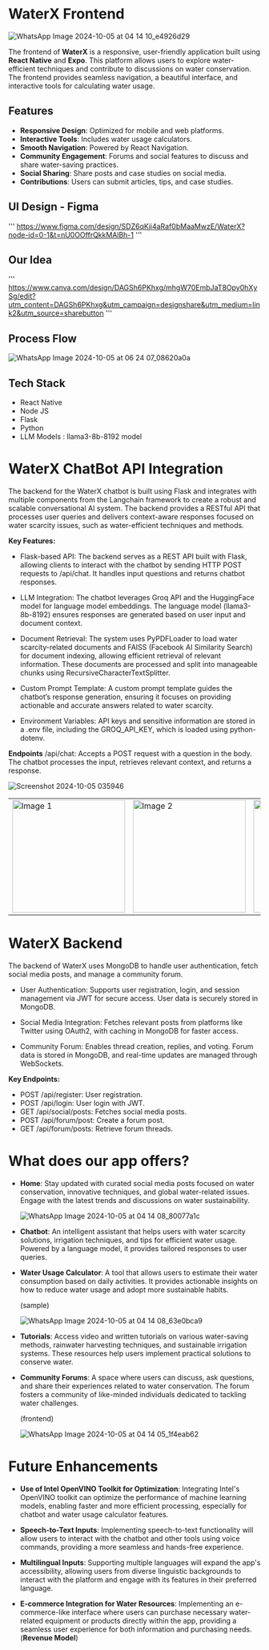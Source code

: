 # WaterX Frontend

![WhatsApp Image 2024-10-05 at 04 14 10_e4926d29](https://github.com/user-attachments/assets/6e88600c-01b6-4fbe-8cdd-65bd58087566) 

The frontend of **WaterX** is a responsive, user-friendly application built using **React Native** and **Expo**. This platform allows users to explore water-efficient techniques and contribute to discussions on water conservation. The frontend provides seamless navigation, a beautiful interface, and interactive tools for calculating water usage.

## Features

- **Responsive Design**: Optimized for mobile and web platforms.
- **Interactive Tools**: Includes water usage calculators.
- **Smooth Navigation**: Powered by React Navigation.
- **Community Engagement**: Forums and social features to discuss and share water-saving practices.
- **Social Sharing**: Share posts and case studies on social media.
- **Contributions**: Users can submit articles, tips, and case studies.

## UI Design - Figma

'''
https://www.figma.com/design/SDZ6qKji4aRaf0bMaaMwzE/WaterX?node-id=0-1&t=nU0OOffrQkkMAlBh-1
'''

## Our Idea

'''
https://www.canva.com/design/DAGSh6PKhxg/mhgW70EmbJaT8Opy0hXySg/edit?utm_content=DAGSh6PKhxg&utm_campaign=designshare&utm_medium=link2&utm_source=sharebutton
'''

## Process Flow

![WhatsApp Image 2024-10-05 at 06 24 07_08620a0a](https://github.com/user-attachments/assets/e32d336e-03e2-410d-b345-ce8a0175d0f3)


## Tech Stack
- React Native
- Node JS
- Flask
- Python
- LLM Models : llama3-8b-8192 model


# WaterX ChatBot API Integration

The backend for the WaterX chatbot is built using Flask and integrates with multiple components from the Langchain framework to create a robust and scalable conversational AI system. The backend provides a RESTful API that processes user queries and delivers context-aware responses focused on water scarcity issues, such as water-efficient techniques and methods.

**Key Features:**

- Flask-based API: The backend serves as a REST API built with Flask, allowing clients to interact with the chatbot by sending HTTP POST requests to /api/chat. It handles input questions and returns chatbot responses.

- LLM Integration: The chatbot leverages Groq API and the HuggingFace model for language model embeddings. The language model (llama3-8b-8192) ensures responses are generated based on user input and document context.

- Document Retrieval: The system uses PyPDFLoader to load water scarcity-related documents and FAISS (Facebook AI Similarity Search) for document indexing, allowing efficient retrieval of relevant information. These documents are processed and split into manageable chunks using RecursiveCharacterTextSplitter.

- Custom Prompt Template: A custom prompt template guides the chatbot’s response generation, ensuring it focuses on providing actionable and accurate answers related to water scarcity.

- Environment Variables: API keys and sensitive information are stored in a .env file, including the GROQ_API_KEY, which is loaded using python-dotenv.

**Endpoints**
/api/chat: Accepts a POST request with a question in the body. The chatbot processes the input, retrieves relevant context, and returns a response.


![Screenshot 2024-10-05 035946](https://github.com/user-attachments/assets/639ab1d0-d2b2-4b8e-908b-bd7d7402a76a)

<table>
  <tr>
    <td><img src="https://github.com/user-attachments/assets/476a7504-3ae0-4294-8d16-bc956d4c9ea7" alt="Image 1" width="225"/></td>
    <td><img src="https://github.com/user-attachments/assets/d29ced3d-f97c-452a-8d34-cd3a2ed803ca" alt="Image 2" width="225"/></td>
    <td><img src="https://github.com/user-attachments/assets/cc8fdf67-ef1b-46c0-b7c6-77eeb3fae200" alt="Image 3" width="225"/></td>
    <td><img src="https://github.com/user-attachments/assets/1eaadd93-cb45-405b-9b21-330b790fc5fe" alt="Image 4" width="225"/></td>
  </tr>
</table>

# WaterX Backend

The backend of WaterX uses MongoDB to handle user authentication, fetch social media posts, and manage a community forum.

- User Authentication: Supports user registration, login, and session management via JWT for secure access. User data is securely stored in MongoDB.

- Social Media Integration: Fetches relevant posts from platforms like Twitter using OAuth2, with caching in MongoDB for faster access.

- Community Forum: Enables thread creation, replies, and voting. Forum data is stored in MongoDB, and real-time updates are managed through WebSockets.

**Key Endpoints:**

- POST /api/register: User registration.
- POST /api/login: User login with JWT.
- GET /api/social/posts: Fetches social media posts.
- POST /api/forum/post: Create a forum post.
- GET /api/forum/posts: Retrieve forum threads.

# What does our app offers?

- **Home**: Stay updated with curated social media posts focused on water conservation, innovative techniques, and global water-related issues. Engage with the latest trends and discussions on water sustainability.

  ![WhatsApp Image 2024-10-05 at 04 14 08_80077a1c](https://github.com/user-attachments/assets/457273af-aa32-403b-bc6c-f7497968635a)

- **Chatbot**: An intelligent assistant that helps users with water scarcity solutions, irrigation techniques, and tips for efficient water usage. Powered by a language model, it provides tailored responses to user queries.

- **Water Usage Calculator**: A tool that allows users to estimate their water consumption based on daily activities. It provides actionable insights on how to reduce water usage and adopt more sustainable habits.

  (sample)

  ![WhatsApp Image 2024-10-05 at 04 14 08_63e0bca9](https://github.com/user-attachments/assets/d60516bb-2446-4325-9ed2-7786cf2ed541)


- **Tutorials**: Access video and written tutorials on various water-saving methods, rainwater harvesting techniques, and sustainable irrigation systems. These resources help users implement practical solutions to conserve water.

- **Community Forums**: A space where users can discuss, ask questions, and share their experiences related to water conservation. The forum fosters a community of like-minded individuals dedicated to tackling water challenges.
  
  (frontend)

  ![WhatsApp Image 2024-10-05 at 04 14 05_1f4eab62](https://github.com/user-attachments/assets/a98048c6-272d-443d-8679-216e36ed99c4)


# Future Enhancements

- **Use of Intel OpenVINO Toolkit for Optimization**: 
   Integrating Intel's OpenVINO toolkit can optimize the performance of machine learning models, enabling faster and more efficient processing, especially for chatbot and water usage calculator features.

- **Speech-to-Text Inputs**: 
   Implementing speech-to-text functionality will allow users to interact with the chatbot and other tools using voice commands, providing a more seamless and hands-free experience.

- **Multilingual Inputs**: 
   Supporting multiple languages will expand the app's accessibility, allowing users from diverse linguistic backgrounds to interact with the platform and engage with its features in their preferred language.

- **E-commerce Integration for Water Resources**: Implementing an e-commerce-like interface where users can purchase necessary water-related equipment or products directly within the app, providing a seamless user experience for both information and purchasing needs. (**Revenue Model**)

